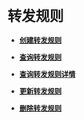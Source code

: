# 转发规则<a name="elb_zq_zg_0000"></a>

-   **[创建转发规则](创建转发规则-71.md)**  

-   **[查询转发规则](查询转发规则.md)**  

-   **[查询转发规则详情](查询转发规则详情-72.md)**  

-   **[更新转发规则](更新转发规则-73.md)**  

-   **[删除转发规则](删除转发规则-74.md)**  


